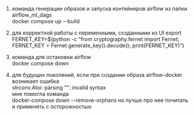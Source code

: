 1. команда генерации образов и запуска контейнеров airflow из папки airflow_ml_dags  
 docker compose up --build  

   
2. для корректной работы с переменными, созданными из UI
 export FERNET_KEY=$(python -c "from cryptography.fernet import Fernet; FERNET_KEY = Fernet.generate_key().decode(); print(FERNET_KEY)")


3. команда для остановки airflow  
 docker compose down

   
3. для будущих поколений, если при создании образа airflow-docker возникает ошибка  
 strconv.Atoi: parsing "": invalid syntax  
   мне помогла команда  
    docker-compose down --remove-orphans
но лучше про нее почитать и применять с осторожностью
